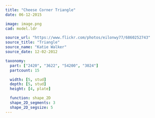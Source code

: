 ```yaml
---
title: "Cheese Corner Triangle"
date: 06-12-2015

image: image.png
cad: model.ldr

source_url: "https://www.flickr.com/photos/eilonwy77/6860252743"
source_title: "Triangle"
source_name: "Katie Walker"
source_date: 12-02-2012

taxonomy:
  part: ["2420", "3622", "54200", "3024"]
  partcount: 15

  width: [5, stud]
  depth: [5, stud]
  height: [4, plate]

  function: shape_2D
  shape_2D_segments: 3
  shape_2D_segsize: 5
---
```

